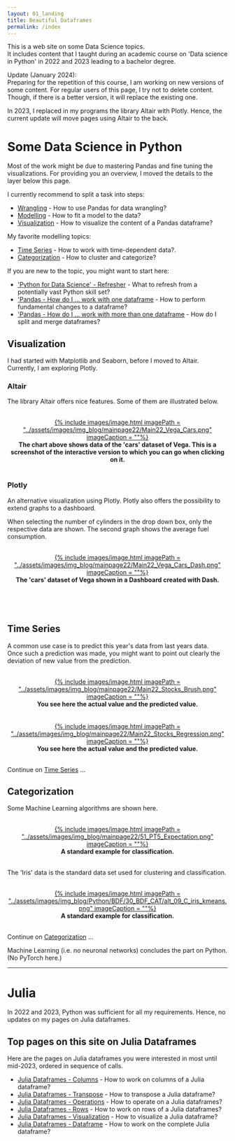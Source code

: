 ```yaml
---
layout: 01_landing
title: Beautiful Dataframes
permalink: /index
---
```



This is a web site on some Data Science topics.<br>
It includes content that I taught during an academic course on 'Data science in Python' in 2022 and 2023 leading to a bachelor degree.<br>

Update (January 2024):<br>
Preparing for the repetition of this course, I am working on new versions of some content. 
For regular users of this page, I try not to delete content. Though, if there is a better version, it will replace the existing one.<br>

In 2023, I replaced in my programs the library Altair with Plotly. Hence, the current update will move pages using Altair to the back.


# Some Data Science in Python

Most of the work might be due to mastering Pandas and fine tuning the visualizations.
For providing you an overview, I moved the details to the layer below this page.

I currently recommend to split a task into steps:
- [Wrangling](pandas_wrangling) - How to use Pandas for data wrangling?
- [Modelling](pandas_modelling) - How to fit a model to the data?
- [Visualization](pandas_visualization) - How to visualize the content of a Pandas dataframe?

My favorite modelling topics:
- [Time Series](time_series_overview) - How to work with time-dependent data?.
- [Categorization](cat_story) - How to cluster and categorize?

If you are new to the topic, you might want to start here:
- ['Python for Data Science' - Refresher](python_refresher) - What to refresh from a potentially vast Python skill set?
- ['Pandas - How do I ... work with one dataframe](pandas_how_do_I) - How to perform fundamental changes to a dataframe?
- ['Pandas - How do I ... work with more than one dataframe](pandas_two_df) - How do I split and merge dataframes?


## Visualization

I had started with Matplotlib and Seaborn, before I moved to Altair. Currently, I am exploring Plotly.

### Altair

The library Altair offers nice features. Some of them are illustrated below.

<br>
<center>
<a href="vega_cars_multi_selection">
{% include images/image.html imagePath = "../assets/images/img_blog/mainpage22/Main22_Vega_Cars.png" imageCaption =  ""%}
</a>
<br><b>
The chart above shows data of the 'cars' dataset of Vega. This is a screenshot of the interactive version to which you can go when clicking on it.
 </b><br>
</center>
<br>

### Plotly

An alternative visualization using Plotly. Plotly also offers the possibility to extend graphs to a dashboard. <br>

When selecting the number of cylinders in the drop down box, only the respective data are shown. The second graph shows the average fuel consumption.

<br>
<center>
<a href="dash_overview">
{% include images/image.html imagePath = "../assets/images/img_blog/mainpage22/Main22_Vega_Cars_Dash.png" imageCaption =  ""%}
</a>
<br><b>
The 'cars' dataset of Vega shown in a Dashboard created with Dash.
 
</b><br>
</center>
<br>



## Time Series

A common use case is to predict this year's data from last years data. <br>
Once such a prediction was made, you might want to point out clearly the deviation of new value from the prediction. 

<br>
<center>
<a href="time_series_brush">
{% include images/image.html imagePath = "../assets/images/img_blog/mainpage22/Main22_Stocks_Brush.png" imageCaption =  ""%}
</a>
<br><b>
You see here the actual value and the predicted value. 
</b><br>
</center>
<br>


<br>
<center>
<a href="time_series_regression">
{% include images/image.html imagePath = "../assets/images/img_blog/mainpage22/Main22_Stocks_Regression.png" imageCaption =  ""%}
</a>
<br><b>
You see here the actual value and the predicted value. 
</b><br>
</center>
<br>

Continue on [Time Series](time_series_overview) ...


## Categorization

Some Machine Learning algorithms are shown here.<br>

<br>
<center>
<a href="cat_overview">
{% include images/image.html imagePath = "../assets/images/img_blog/mainpage22/51_PT5_Expectation.png" imageCaption =  ""%}
</a>
<br><b>
A standard example for classification.
</b><br>
</center>
<br>


The 'Iris' data is the standard data set used for clustering and classification.

<br>
<center>
<a href="cat_kmeans">
{% include images/image.html imagePath = "../assets/images/img_blog/Python/BDF/30_BDF_CAT/alt_09_C_iris_kmeans.png" imageCaption =  ""%}
</a>
<br><b>
A standard example for classification.
</b><br>
</center>
<br>

Continue on [Categorization](cat_overview) ... 

Machine Learning (i.e. no neuronal networks) concludes the part on Python. (No PyTorch here.)

---

# Julia

In 2022 and 2023, Python was sufficient for all my requirements. Hence, no updates on my pages on Julia dataframes.

## Top pages on this site on Julia Dataframes 

Here are the pages on Julia dataframes you were interested in most until mid-2023, ordered in sequence of calls.

- [Julia Dataframes - Columns](julia_columns) - How to work on columns of a Julia dataframe?
- [Julia Dataframes - Transpose](julia_transpose) - How to transpose a Julia dataframe?
- [Julia Dataframes - Operations](julia_df_ops) - How to operate on a Julia dataframes?
- [Julia Dataframes - Rows](julia_rows) - How to work on rows of a Julia dataframes?
- [Julia Dataframes - Visualization](julia_visualization) - How to visualize a Julia dataframe?
- [Julia Dataframes - Dataframe](julia_df) - How to work on the complete Julia dataframe?
    